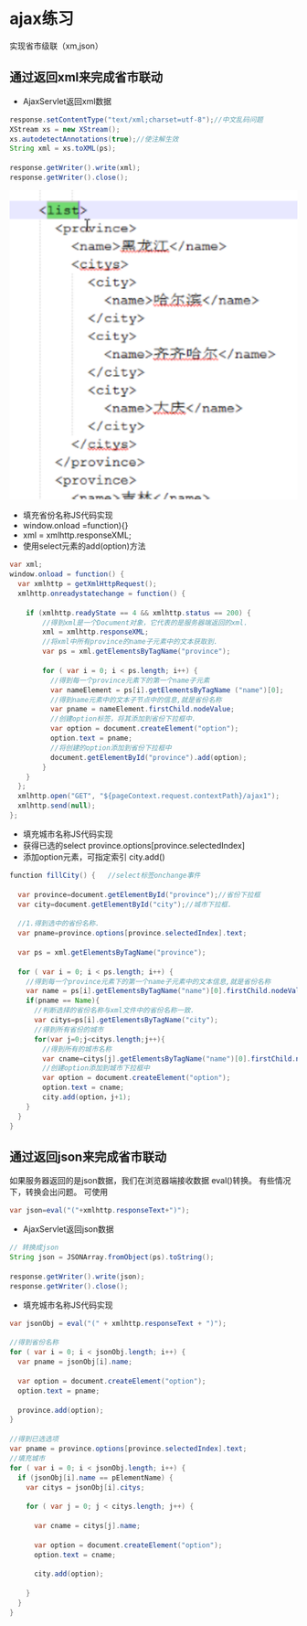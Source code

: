 # ajax练习

实现省市级联（xm,json）

## 通过返回xml来完成省市联动

* AjaxServlet返回xml数据

```java
response.setContentType("text/xml;charset=utf-8");//中文乱码问题
XStream xs = new XStream();
xs.autodetectAnnotations(true);//使注解生效
String xml = xs.toXML(ps);

response.getWriter().write(xml);
response.getWriter().close();
```

![responseXML](../.gitbook/assets/2020-03-04-11-15-42.png)

* 填充省份名称JS代码实现
* window.onload =function){}
* xml = xmlhttp.responseXML;
* 使用select元素的add(option)方法

```java
var xml;
window.onload = function() {
  var xmlhttp = getXmlHttpRequest();
  xmlhttp.onreadystatechange = function() {

    if (xmlhttp.readyState == 4 && xmlhttp.status == 200) {
        //得到xml是一个Document对象，它代表的是服务器端返回的xml.
        xml = xmlhttp.responseXML;
        //将xml中所有province的name子元素中的文本获取到.
        var ps = xml.getElementsByTagName("province");

        for ( var i = 0; i < ps.length; i++) {
          //得到每一个province元素下的第一个name子元素
          var nameElement = ps[i].getElementsByTagName ("name")[0];
          //得到name元素中的文本子节点中的信息,就是省份名称
          var pname = nameElement.firstChild.nodeValue;
          //创建option标签，将其添加到省份下拉框中.
          var option = document.createElement("option");
          option.text = pname;
          //将创建的option添加到省份下拉框中
          document.getElementById("province").add(option);
        }
    }
  };
  xmlhttp.open("GET", "${pageContext.request.contextPath}/ajax1");
  xmlhttp.send(null);
};
```

* 填充城市名称JS代码实现
* 获得已选的select province.options[province.selectedIndex]
* 添加option元素，可指定索引 city.add()

```java
function fillCity() {   //select标签onchange事件

  var province=document.getElementById("province");//省份下拉框
  var city=document.getElementById("city");//城市下拉框.

  //1.得到选中的省份名称.
  var pname=province.options[province.selectedIndex].text;

  var ps = xml.getElementsByTagName("province");

  for ( var i = 0; i < ps.length; i++) {
    //得到每一个province元素下的第一个name子元素中的文本信息,就是省份名称
    var name = ps[i].getElementsByTagName("name")[0].firstChild.nodeValue;
    if(pname == Name){
      //判断选择的省份名称与xml文件中的省份名称一致.
      var citys=ps[i].getElementsByTagName("city");
      //得到所有省份的城市
      for(var j=0;j<citys.length;j++){
        //得到所有的城市名称
        var cname=citys[j].getElementsByTagName("name")[0].firstChild.nodeValue;
        //创建option添加到城市下拉框中
        var option = document.createElement("option");
        option.text = cname;
        city.add(option，j+1);
    }
  }  
}
```

## 通过返回json来完成省市联动

如果服务器返回的是json数据，我们在浏览器端接收数据 eval()转换。 有些情况下，转换会出问题。 可使用

```java
var json=eval("("+xmlhttp.responseText+")");
```

* AjaxServlet返回json数据

```java
// 转换成json
String json = JSONArray.fromObject(ps).toString();

response.getWriter().write(json);
response.getWriter().close();
```

* 填充城市名称JS代码实现

```java
var jsonObj = eval("(" + xmlhttp.responseText + ")");

//得到省份名称
for ( var i = 0; i < jsonObj.length; i++) {
  var pname = jsonObj[i].name;

  var option = document.createElement("option");
  option.text = pname;

  province.add(option);
}

//得到已选选项
var pname = province.options[province.selectedIndex].text;
//填充城市
for ( var i = 0; i < jsonObj.length; i++) {
  if (jsonObj[i].name == pElementName) {
    var citys = jsonObj[i].citys;

    for ( var j = 0; j < citys.length; j++) {

      var cname = citys[j].name;

      var option = document.createElement("option");
      option.text = cname;

      city.add(option);

    }
  }
}
```

